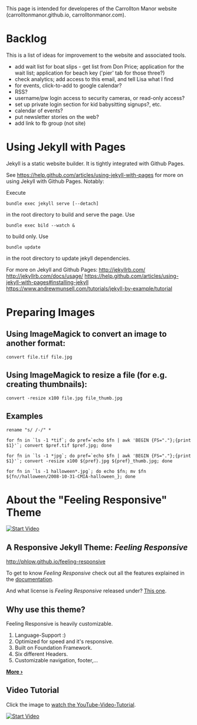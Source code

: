 This page is intended for developeres of the Carrollton Manor website (carrolltonmanor.github.io, carrolltonmanor.com).

# Backlog

This is a list of ideas for improvement to the website and associated tools.

* add wait list for boat slips - get list from Don Price; application for the wait list; application for beach key ('pier' tab for those three?)
* check analytics; add access to this email, and tell Lisa what I find
* for events, click-to-add to google calendar?
* RSS?
* username/pw login access to security cameras, or read-only access?
* set up private login section for kid babysitting signups?, etc.
* calendar of events?
* put newsletter stories on the web?
* add link to fb group (not site)

# Using Jekyll with Pages

Jekyll is a static website builder.  It is tightly integrated with Github Pages.

See https://help.github.com/articles/using-jekyll-with-pages for more on using Jekyll with Github Pages.  Notably:

Execute
	
    bundle exec jekyll serve [--detach]

in the root directory to build and serve the page.  Use

    bundle exec bild --watch &

to build only.  Use

    bundle update
	
in the root directory to update jekyll dependencies.

For more on Jekyll and Github Pages:
http://jekyllrb.com/
http://jekyllrb.com/docs/usage/
https://help.github.com/articles/using-jekyll-with-pages#installing-jekyll
https://www.andrewmunsell.com/tutorials/jekyll-by-example/tutorial

# Preparing Images

## Using ImageMagick to convert an image to another format:

    convert file.tif file.jpg

## Using ImageMagick to resize a file (for e.g. creating thumbnails):

    convert -resize x100 file.jpg file_thumb.jpg

## Examples

    rename "s/ /-/" *
   
    for fn in `ls -1 *tif`; do pref=`echo $fn | awk 'BEGIN {FS="."};{print $1}'`; convert $pref.tif $pref.jpg; done

    for fn in `ls -1 *jpg`; do pref=`echo $fn | awk 'BEGIN {FS="."};{print $1}'`; convert -resize x100 ${pref}.jpg ${pref}_thumb.jpg; done

    for fn in `ls -1 halloween*.jpg`; do echo $fn; mv $fn ${fn//halloween/2008-10-31-CMIA-halloween_}; done

# About the "Feeling Responsive" Theme

[![Start Video](https://github.com/Phlow/feeling-responsive/blob/gh-pages/images/video-feeling-responsive-1280x720.jpg)](https://www.youtube.com/embed/3b5zCFSmVvU)

## A Responsive Jekyll Theme: *Feeling Responsive*

http://phlow.github.io/feeling-responsive

To get to know *Feeling Responsive* check out all the features explained in the [documentation][1].

And what license is *Feeling Responsive* released under? [This one][2].

## Why use this theme?

Feeling Responsive is heavily customizable.

1. Language-Support :)
2. Optimized for speed and it's responsive.
3. Built on Foundation Framework.
4. Six different Headers.
5. Customizable navigation, footer,...

**[More ›][3]**

## Video Tutorial

Click the image to [watch the YouTube-Video-Tutorial][4].

[![Start Video](https://github.com/Phlow/feeling-responsive/blob/gh-pages/images/video-feeling-responsive-tutorial-frontpage.jpg)](https://www.youtube.com/watch?v=rLS-BEvlEyY)


 [1]: http://phlow.github.io/feeling-responsive/documentation/
 [2]: https://github.com/Phlow/feeling-responsive/blob/gh-pages/LICENSE
 [3]: http://phlow.github.io/feeling-responsive/info/
 [4]: https://www.youtube.com/watch?v=rLS-BEvlEyY
 [5]: #
 [6]: #
 [7]: #
 [8]: #
 [9]: #
 [10]: #
